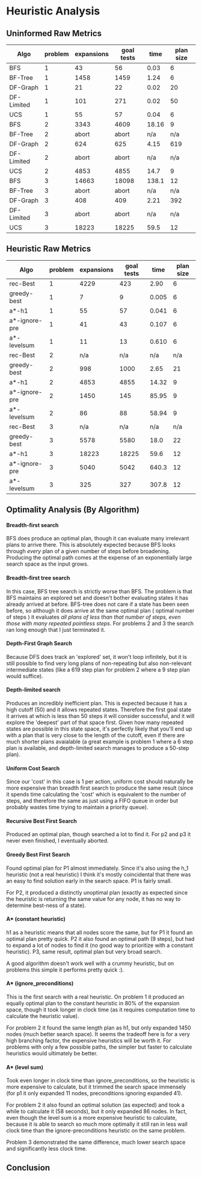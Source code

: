 # Heuristic Analysis

## Uninformed Raw Metrics
| Algo       | problem | expansions | goal tests | time  | plan size |
| ----       | ------- | ---------- | ---------- | ----- | --------- |
| BFS        | 1       | 43         | 56         | 0.03  | 6         |
| BF-Tree    | 1       | 1458       | 1459       | 1.24  | 6         |
| DF-Graph   | 1       | 21         | 22         | 0.02  | 20        |
| DF-Limited | 1       | 101        | 271        | 0.02  | 50        |
| UCS        | 1       | 55         | 57         | 0.04  | 6         |
| BFS        | 2       | 3343       | 4609       | 18.16 | 9         |
| BF-Tree    | 2       | abort      | abort      | n/a   | n/a       |
| DF-Graph   | 2       | 624        | 625        | 4.15  | 619       |
| DF-Limited | 2       | abort      | abort      | n/a   | n/a       |
| UCS        | 2       | 4853       | 4855       | 14.7  | 9         |
| BFS        | 3       | 14663      | 18098      | 138.1 | 12        |
| BF-Tree    | 3       | abort      | abort      | n/a   | n/a       |
| DF-Graph   | 3       | 408        | 409        | 2.21  | 392       |
| DF-Limited | 3       | abort      | abort      | n/a   | n/a       |
| UCS        | 3       | 18223      | 18225      | 59.5  | 12        |

## Heuristic Raw Metrics
| Algo          | problem | expansions | goal tests | time  | plan size |
| ----          | ------- | ---------- | ---------- | ----- | --------- |
| rec-Best      | 1       | 4229       | 423        | 2.90  | 6         |
| greedy-best   | 1       | 7          | 9          | 0.005 | 6         |
| a*-h1         | 1       | 55         | 57         | 0.041 | 6         |
| a*-ignore-pre | 1       | 41         | 43         | 0.107 | 6         |
| a*-levelsum   | 1       | 11         | 13         | 0.610 | 6         |
| rec-Best      | 2       | n/a        | n/a        |  n/a  | n/a       |
| greedy-best   | 2       | 998        | 1000       | 2.65  | 21        |
| a*-h1         | 2       | 4853       | 4855       | 14.32 | 9         |
| a*-ignore-pre | 2       | 1450       | 145        | 85.95 | 9         |
| a*-levelsum   | 2       | 86         | 88         | 58.94 | 9         |
| rec-Best      | 3       | n/a        | n/a        |  n/a  | n/a       |
| greedy-best   | 3       | 5578       | 5580       | 18.0  | 22        |
| a*-h1         | 3       | 18223      | 18225      | 59.6  | 12        |
| a*-ignore-pre | 3       | 5040       | 5042       | 640.3 | 12        |
| a*-levelsum   | 3       | 325        | 327        | 307.8 | 12        |

## Optimality Analysis (By Algorithm)

#### Breadth-first search

BFS does produce an optimal plan, though it can evaluate many irrelevant plans to arrive there.  This is
absolutely expected because BFS looks through *every* plan
of a given number of steps before broadening.  Producing
the optimal path comes at the expense of an exponentially
large search space as the input grows.

#### Breadth-first tree search

In this case, BFS tree search is strictly worse than BFS.
The problem is that BFS maintains an explored set and
doesn't bother evaluating states it has already arrived at
before.  BFS-tree does not care if a state has been seen before,
so although it does arrive at the same optimal plan (
 optimal number of steps ) it evaluates *all plans of less than
 that number of steps, even those with many repeated pointless
 steps*.  For problems 2 and 3 the search ran long enough that I just
 terminated it.

#### Depth-First Graph Search

Because DFS does track an 'explored' set, it won't loop infinitely, but it is
still possible to find very long plans of non-repeating but also non-relevant
intermediate states (like a 619 step plan for problem 2 where a 9 step
  plan would suffice).

#### Depth-limited search

Produces an incredibly inefficient plan.  This is expected
because it has a high cutoff (50) and it allows repeated states.
Therefore the first goal state it arrives at which is less than
50 steps it will consider successful, and it will explore the
'deepest' part of that space first. Given how many repeated
states are possible in this state space, it's perfectly likely
that you'll end up with a plan that is very close to the length
of the cutoff, even if there are much shorter plans avaialable
(a great example is problem 1 where a 6 step plan is available,
  and depth-limited search manages to produce a 50-step plan).

#### Uniform Cost Search

Since our 'cost' in this case is 1 per action, uniform cost should naturally
be more expensive than breadth first search to produce the same result
(since it spends time calculating the 'cost' which is equivalent to the number
of steps, and therefore the same as just using a FIFO queue in order but probably
wastes time trying to maintain a priority queue).

#### Recursive Best First Search

Produced an optimal plan, though searched a lot to find it.  For p2 and p3
it never even finished, I eventually aborted.

#### Greedy Best First Search

Found optimal plan for P1 almost immediately.  Since it's also using the h_1
heuristic (not a real heuristic) I think it's mostly coincidental that there
was an easy to find solution early in the search space.  P1 is fairly small.

For P2, it produced a distinctly unoptimal plan (exactly as expected since the
  heuristic is returning the same value for any node, it has no way to determine
  best-ness of a state).

#### A* (constant heuristic)

h1 as a heuristic means that all nodes score the same, but for P1 it
found an optimal plan pretty quick.  P2 it also found an optimal path (9 steps),
but had to expand a lot of nodes to find it (no good way to prioritize with a constant
  heuristic).  P3, same result, optimal plan but very broad search.

A good algorithm doesn't work well with a crummy heuristic, but on problems
this simple it performs pretty quick :).


#### A* (ignore_preconditions)

This is the first search with a real heuristic.  On problem 1 it produced an equally
optimal plan to the constant heuristic in 80% of the expansion space, though
it took longer in clock time (as it requires computation time to calculate
  the heuristic value).

For problem 2 it found the same length plan as h1, but only expanded 1450 nodes
(much better search space).  It seems the tradeoff here is for a very high branching
factor, the expensive heuristics will be worth it.  For problems with only a few
possible paths, the simpler but faster to calculate heuristics would ultimately be better.

#### A* (level sum)

Took even longer in clock time than ignore_preconditions, so the heuristic
is more expensive to calculate, but it trimmed the search space immensely
(for p1 it only expanded 11 nodes, preconditions ignoring expanded 41).

For problem 2 it also found an optimal solution (as expected) and took a
while to calculate it (58 seconds), but it only expanded 86 nodes. In fact,
even though the level sum is a more expensive heuristic to calculate, because
it is able to search so much more optimally it still ran in less wall clock time
than the ignore-preconditions heuristic on the same problem.

Problem 3 demonstrated the same difference, much lower search space and significantly
less clock time.

## Conclusion

